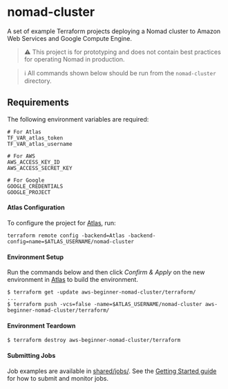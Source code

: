 # nomad-cluster

A set of example Terraform projects deploying a Nomad cluster to Amazon Web
Services and Google Compute Engine.

> :warning: This project is for prototyping and does not contain
best practices for operating Nomad in production.

> :information_source: All commands shown below should be run from the
`nomad-cluster` directory.

## Requirements

The following environment variables are required:

```
# For Atlas
TF_VAR_atlas_token
TF_VAR_atlas_username

# For AWS
AWS_ACCESS_KEY_ID
AWS_ACCESS_SECRET_KEY

# For Google
GOOGLE_CREDENTIALS
GOOGLE_PROJECT
```

#### Atlas Configuration

To configure the project for [Atlas](https://atlas.hashicorp.com/), run:

```
terraform remote config -backend=Atlas -backend-config=name=$ATLAS_USERNAME/nomad-cluster
```

#### Environment Setup

Run the commands below and then click _Confirm & Apply_ on the new environment in [Atlas](https://atlas.hashicorp.com/) to build the environment.

```
$ terraform get -update aws-beginner-nomad-cluster/terraform/
...
$ terraform push -vcs=false -name=$ATLAS_USERNAME/nomad-cluster aws-beginner-nomad-cluster/terraform/
```

#### Environment Teardown
```
$ terraform destroy aws-beginner-nomad-cluster/terraform
```

#### Submitting Jobs

Job examples are available in [shared/jobs/](shared/nomad/jobs). See the
[Getting Started guide](https://www.nomadproject.io/intro/getting-started/jobs.html)
for how to submit and monitor jobs.

